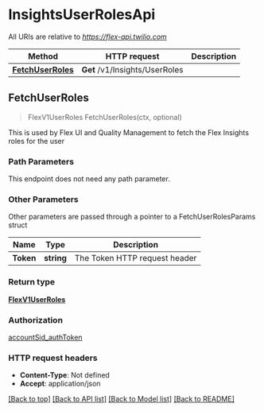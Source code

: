 # InsightsUserRolesApi

All URIs are relative to *https://flex-api.twilio.com*

Method | HTTP request | Description
------------- | ------------- | -------------
[**FetchUserRoles**](InsightsUserRolesApi.md#FetchUserRoles) | **Get** /v1/Insights/UserRoles | 



## FetchUserRoles

> FlexV1UserRoles FetchUserRoles(ctx, optional)



This is used by Flex UI and Quality Management to fetch the Flex Insights roles for the user

### Path Parameters

This endpoint does not need any path parameter.

### Other Parameters

Other parameters are passed through a pointer to a FetchUserRolesParams struct


Name | Type | Description
------------- | ------------- | -------------
**Token** | **string** | The Token HTTP request header

### Return type

[**FlexV1UserRoles**](FlexV1UserRoles.md)

### Authorization

[accountSid_authToken](../README.md#accountSid_authToken)

### HTTP request headers

- **Content-Type**: Not defined
- **Accept**: application/json

[[Back to top]](#) [[Back to API list]](../README.md#documentation-for-api-endpoints)
[[Back to Model list]](../README.md#documentation-for-models)
[[Back to README]](../README.md)

